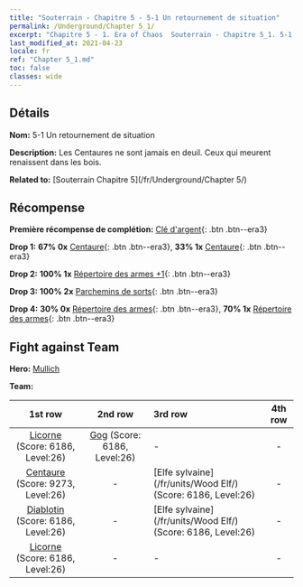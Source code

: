```yaml
---
title: "Souterrain - Chapitre 5 - 5-1 Un retournement de situation"
permalink: /Underground/Chapter 5_1/
excerpt: "Chapitre 5 - 1. Era of Chaos  Souterrain - Chapitre 5_1. 5-1 Un retournement de situation"
last_modified_at: 2021-04-23
locale: fr
ref: "Chapter 5_1.md"
toc: false
classes: wide
---
```


## Détails

 **Nom:** 5-1 Un retournement de situation

 **Description:** Les Centaures ne sont jamais en deuil. Ceux qui meurent renaissent dans les bois.

 **Related to:** [Souterrain Chapitre 5](/fr/Underground/Chapter 5/)

## Récompense

 **Première récompense de complétion:** [Clé d'argent](/ItemsFR/con_693/){: .btn .btn--era3}

 **Drop 1:** **67% 0x** [Centaure](/ItemsFR/unt_199/){: .btn .btn--era3}, **33% 1x** [Centaure](/ItemsFR/unt_199/){: .btn .btn--era3}

 **Drop 2:** **100% 1x** [Répertoire des armes +1](/ItemsFR/mat_25/){: .btn .btn--era3}

 **Drop 3:** **100% 2x** [Parchemins de sorts](/ItemsFR/con_694/){: .btn .btn--era3}

 **Drop 4:** **30% 0x** [Répertoire des armes](/ItemsFR/mat_18/){: .btn .btn--era3}, **70% 1x** [Répertoire des armes](/ItemsFR/mat_18/){: .btn .btn--era3}


## Fight against Team
 **Hero:** [Mullich](/fr/heroes/Mullich/)

 **Team:**


  | 1st row | 2nd row | 3rd row | 4th row |
  |:----:|:----:|:----|:----:|
  | [Licorne](/fr/units/Unicorn/) (Score: 6186, Level:26)  | [Gog](/fr/units/Gog/) (Score: 6186, Level:26)  | - | - |
  | [Centaure](/fr/units/Centaur/) (Score: 9273, Level:26)  | - | [Elfe sylvaine](/fr/units/Wood Elf/) (Score: 6186, Level:26)  | - |
  | [Diablotin](/fr/units/Imp/) (Score: 6186, Level:26)  | - | [Elfe sylvaine](/fr/units/Wood Elf/) (Score: 6186, Level:26)  | - |
  | [Licorne](/fr/units/Unicorn/) (Score: 6186, Level:26)  | - | - | - |


